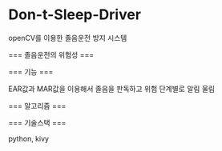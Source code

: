 # Don-t-Sleep-Driver
openCV를 이용한 졸음운전 방지 시스템

=== 졸음운전의 위험성 ===



=== 기능 ===

EAR값과 MAR값을 이용해서 졸음을 판독하고 위험 단계별로 알림 울림


=== 알고리즘 ===



=== 기술스택 ===

python, kivy

